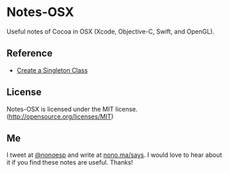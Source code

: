 # Notes-OSX
Useful notes of Cocoa in OSX (Xcode, Objective-C, Swift, and OpenGL).

## Reference

* [Create a Singleton Class](http://www.galloway.me.uk/tutorials/singleton-classes/)

## License

Notes-OSX is licensed under the MIT license. (http://opensource.org/licenses/MIT)

## Me

I tweet at [@nonoesp](http://www.twitter.com/nonoesp) and write at [nono.ma/says](http://nono.ma/says). I would love to hear about it if you find these notes are useful. Thanks!
